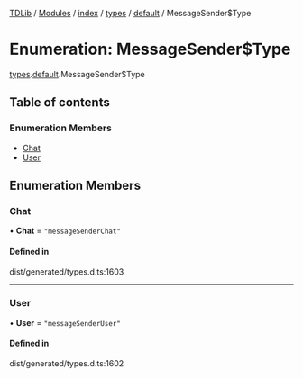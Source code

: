 [TDLib](../README.md) / [Modules](../modules.md) / [index](../modules/index.md) / [types](../modules/index.types.md) / [default](../modules/index.types.default.md) / MessageSender$Type

# Enumeration: MessageSender$Type

[types](../modules/index.types.md).[default](../modules/index.types.default.md).MessageSender$Type

## Table of contents

### Enumeration Members

- [Chat](index.types.default.MessageSender_Type.md#chat)
- [User](index.types.default.MessageSender_Type.md#user)

## Enumeration Members

### Chat

• **Chat** = ``"messageSenderChat"``

#### Defined in

dist/generated/types.d.ts:1603

___

### User

• **User** = ``"messageSenderUser"``

#### Defined in

dist/generated/types.d.ts:1602
